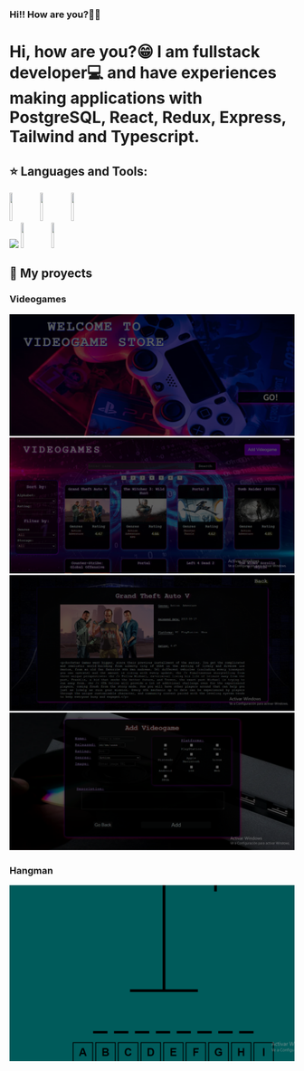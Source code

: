### Hi!! How are you?👋😁

<h1>Hi, how are you?😁
I am fullstack developer💻 and have experiences making applications with PostgreSQL, React, Redux, Express, Tailwind and Typescript.
</h1>

## :star: Languages and Tools:

<p>
  <code><img width= "10%" height= "50px" src= "https://www.comparasoftware.com/wp-content/uploads/2018/08/logoPostgreSQL.png"></code>
  <code><img width= "10%" height= "50px" src= "https://upload.wikimedia.org/wikipedia/commons/4/4c/Typescript_logo_2020.svg"></code>
  <code><img width= "10%" height= "50px" src= "https://commons.wikimedia.org/wiki/File:Expressjs.png"></code>
  <br />
  <code><img width= "10%" src= "https://www.vectorlogo.zone/logos/reactjs/reactjs-ar21.svg"></code>
  <code><img width= "10%" height= "45" src= "https://cdn.worldvectorlogo.com/logos/redux.svg"></code>
  <code><img width= "10%" height= "45" src= "https://www.vectorlogo.zone/logos/tailwindcss/tailwindcss-ar21.png"></code>
  <br />
</p>

## :pushpin: My proyects

<h3>Videogames</h3>
<p>
  <a><img src= "https://github.com/Pablo333333/Pablo333333/blob/main/images/videogame.png"></a>
  <a><img src= "https://github.com/Pablo333333/Pablo333333/blob/main/images/home.png"></a>
  <a><img src= "https://github.com/Pablo333333/Pablo333333/blob/main/images/detail.png"></a>
  <a><img src= "https://github.com/Pablo333333/Pablo333333/blob/main/images/createVideogame.png"></a>
</p>

<h3>Hangman</h3>
<p>
  <a><img src="https://github.com/Pablo333333/Pablo333333/blob/main/images/hangman.png"></a>
</p>